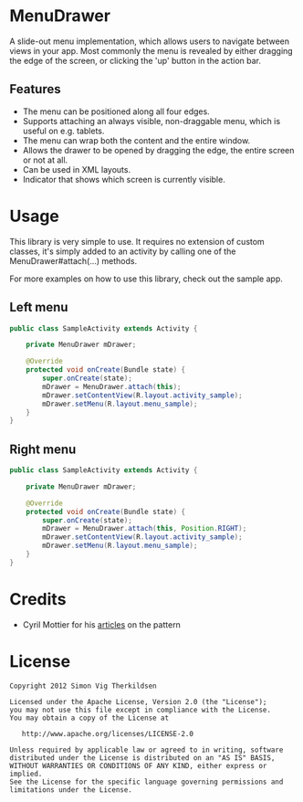 MenuDrawer
==========

A slide-out menu implementation, which allows users to navigate between views
in your app. Most commonly the menu is revealed by either dragging the edge
of the screen, or clicking the 'up' button in the action bar.


Features
--------

 * The menu can be positioned along all four edges.
 * Supports attaching an always visible, non-draggable menu, which is useful
   on e.g. tablets.
 * The menu can wrap both the content and the entire window.
 * Allows the drawer to be opened by dragging the edge, the entire screen or
   not at all.
 * Can be used in XML layouts.
 * Indicator that shows which screen is currently visible.


Usage
=====

This library is very simple to use. It requires no extension of custom classes,
it's simply added to an activity by calling one of the MenuDrawer#attach(...)
methods.

For more examples on how to use this library, check out the sample app.


Left menu
---------
```java
public class SampleActivity extends Activity {

    private MenuDrawer mDrawer;

    @Override
    protected void onCreate(Bundle state) {
        super.onCreate(state);
        mDrawer = MenuDrawer.attach(this);
        mDrawer.setContentView(R.layout.activity_sample);
        mDrawer.setMenu(R.layout.menu_sample);
    }
}
```


Right menu
----------
```java
public class SampleActivity extends Activity {

    private MenuDrawer mDrawer;

    @Override
    protected void onCreate(Bundle state) {
        super.onCreate(state);
        mDrawer = MenuDrawer.attach(this, Position.RIGHT);
        mDrawer.setContentView(R.layout.activity_sample);
        mDrawer.setMenu(R.layout.menu_sample);
    }
}
```


Credits
=======

 * Cyril Mottier for his [articles][1] on the pattern


License
=======

    Copyright 2012 Simon Vig Therkildsen

    Licensed under the Apache License, Version 2.0 (the "License");
    you may not use this file except in compliance with the License.
    You may obtain a copy of the License at

       http://www.apache.org/licenses/LICENSE-2.0

    Unless required by applicable law or agreed to in writing, software
    distributed under the License is distributed on an "AS IS" BASIS,
    WITHOUT WARRANTIES OR CONDITIONS OF ANY KIND, either express or implied.
    See the License for the specific language governing permissions and
    limitations under the License.






 [1]: http://android.cyrilmottier.com/?p=658
